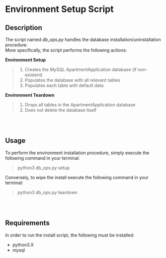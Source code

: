# Environment Setup Script

## Description

The script named *db_ops.py* handles the database installation/uninstallation procedure. 
<br>More specifically, the script performs the following actions:</br>

**Environment Setup**
>1.  Creates the MySQL ApartmentApplication database (if non-existent)
>2.  Populates the database with all relevant tables
>3.  Populates each table with default data

**Environment Teardown**
>1. Drops all tables in the ApartmentApplication database
>2. Does not delete the database itself

<br></br>
## Usage

To perform the environment installation procedure, simply execute the following command in your terminal:

> python3 db_ops.py setup

Conversely, to wipe the install execute the following command in your terminal:

> python3 db_ops.py teardown


<br></br>
## Requirements
In order to run the install script, the following must be installed:
* python3.X
* mysql